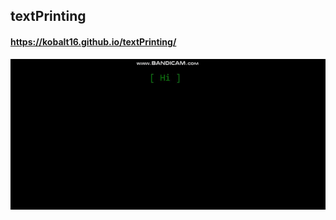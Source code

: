 ## textPrinting
#### https://kobalt16.github.io/textPrinting/
[![](https://github.com/kobalt16/textPrinting/blob/main/prv.gif)](https://kobalt16.github.io/textPrinting/)
